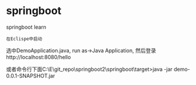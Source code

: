 # springboot
springboot learn


    在Eclispe中启动
  选中DemoApplication.java, run as->Java Application, 然后登录http://localhost:8080/hello

  或者命令行下面C:\E\git_repo\springboot2\springboot\target>java -jar demo-0.0.1-SNAPSHOT.jar
